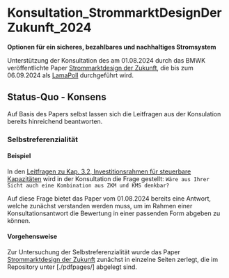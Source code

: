 # Konsultation_StrommarktDesignDerZukunft_2024
**Optionen für ein sicheres, bezahlbares und nachhaltiges Stromsystem**

Unterstützung der Konsultation des am 01.08.2024 durch das BMWK veröffentlichte Paper [Strommarktdesign der Zukunft](https://www.bmwk.de/Redaktion/DE/Publikationen/Energie/20240801-strommarktdesign-der-zukunft.pdf?__blob=publicationFile&v=10), die bis zum 06.09.2024 als [LamaPoll](https://survey.lamapoll.de/Umfrage-zum-Strommarktpapier) durchgeführt wird.

## Status-Quo - Konsens

Auf Basis des Papers selbst lassen sich die Leitfragen aus der Konsulation bereits hinreichend beantworten. 

### Selbstreferenzialität

#### Beispiel
In den [Leitfragen zu Kap. 3.2, Investitionsrahmen für steuerbare Kapazitäten](https://energychain.github.io/Konsultation_StrommarktDesignDerZukunft_2024/#/page/leitfragen%20zu%20kap.%203.2%2C%20investitionsrahmen%20f%C3%BCr%20steuerbare%20kapazit%C3%A4ten) wird in der Konsultation die Frage gestellt:
`Wäre aus Ihrer Sicht auch eine Kombination aus ZKM und KMS denkbar?`

Auf diese Frage bietet das Paper vom 01.08.2024 bereits eine Antwort, welche zunächst verstanden werden muss, um im Rahmen einer Konsultationsantwort die Bewertung in einer passenden Form abgeben zu können.

#### Vorgehensweise
Zur Untersuchung der Selbstreferenzialität wurde das Paper [Strommarktdesign der Zukunft](https://www.bmwk.de/Redaktion/DE/Publikationen/Energie/20240801-strommarktdesign-der-zukunft.pdf?__blob=publicationFile&v=10) zunächst in einzelne Seiten zerlegt, die im Repository unter [./pdfpages/] abgelegt sind.


